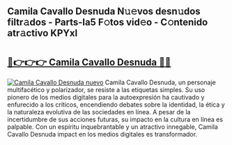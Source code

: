 ## Camila Cavallo Desnuda N𝚞𝚎vos desn𝚞dos filtr𝚊dos - Parts-Ia5 F𝚘tos vid𝚎o - C𝚘ntenido atr𝚊ctivo KPYxl

# <h2><a href="http://mbcj6o.tromn.icu/?c=Camila+Cavallo+Desnuda">🔗👉👉👉 Camila Cavallo Desnuda 🔗🔗</a></h2>

[![Camila Cavallo Desnuda nuevo](https://i.imgur.com/pEAQMta.gif)](http://mbcj6o.tromn.icu/?c=Camila+Cavallo+Desnuda)
Camila Cavallo Desnuda, un personaje multifacético y polarizador, se resiste a las etiquetas simples. Su uso pionero de los medios digitales para la autoexpresión ha cautivado y enfurecido a los críticos, encendiendo debates sobre la identidad, la ética y la naturaleza evolutiva de las sociedades en línea. A pesar de la incertidumbre de sus acciones futuras, su impacto en la cultura en línea es palpable. Con un espíritu inquebrantable y un atractivo innegable, Camila Cavallo Desnuda impact en los medios digitales es transformador.
